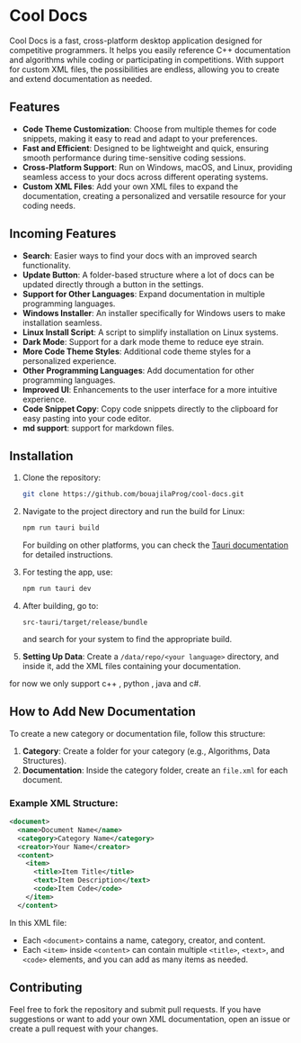 # Cool Docs

Cool Docs is a fast, cross-platform desktop application designed for competitive programmers. It helps you easily reference C++ documentation and algorithms while coding or participating in competitions. With support for custom XML files, the possibilities are endless, allowing you to create and extend documentation as needed.

## Features

- **Code Theme Customization**: Choose from multiple themes for code snippets, making it easy to read and adapt to your preferences.
- **Fast and Efficient**: Designed to be lightweight and quick, ensuring smooth performance during time-sensitive coding sessions.
- **Cross-Platform Support**: Run on Windows, macOS, and Linux, providing seamless access to your docs across different operating systems.
- **Custom XML Files**: Add your own XML files to expand the documentation, creating a personalized and versatile resource for your coding needs.

## Incoming Features

- **Search**: Easier ways to find your docs with an improved search functionality.
- **Update Button**: A folder-based structure where a lot of docs can be updated directly through a button in the settings.
- **Support for Other Languages**: Expand documentation in multiple programming languages.
- **Windows Installer**: An installer specifically for Windows users to make installation seamless.
- **Linux Install Script**: A script to simplify installation on Linux systems.
- **Dark Mode**: Support for a dark mode theme to reduce eye strain.
- **More Code Theme Styles**: Additional code theme styles for a personalized experience.
- **Other Programming Languages**: Add documentation for other programming languages.
- **Improved UI**: Enhancements to the user interface for a more intuitive experience.
- **Code Snippet Copy**: Copy code snippets directly to the clipboard for easy pasting into your code editor.
- **md support**: support for markdown files. 


## Installation

1. Clone the repository:
   ```bash
   git clone https://github.com/bouajilaProg/cool-docs.git
   ```

2. Navigate to the project directory and run the build for Linux:
   ```bash
   npm run tauri build
   ```
   For building on other platforms, you can check the [Tauri documentation](https://tauri.app/distribute/) for detailed instructions.

3. For testing the app, use:
   ```bash
   npm run tauri dev
   ```

4. After building, go to:
   ```
   src-tauri/target/release/bundle
   ```
   and search for your system to find the appropriate build.

5. **Setting Up Data**: 
   Create a `/data/repo/<your language>` directory, and inside it, add the XML files containing your documentation.

  for now we only support c++ , python , java and c#.



## How to Add New Documentation

To create a new category or documentation file, follow this structure:

1. **Category**: Create a folder for your category (e.g., Algorithms, Data Structures).
2. **Documentation**: Inside the category folder, create an `file.xml` for each document.

### Example XML Structure:

```XML
<document>
  <name>Document Name</name>
  <category>Category Name</category>
  <creator>Your Name</creator>
  <content>
    <item>
      <title>Item Title</title>
      <text>Item Description</text>
      <code>Item Code</code>
    </item>
  </content>

```

In this XML file:
- Each `<document>` contains a name, category, creator, and content.
- Each `<item>` inside `<content>` can contain multiple `<title>`, `<text>`, and `<code>` elements, and you can add as many items as needed.


## Contributing

Feel free to fork the repository and submit pull requests. If you have suggestions or want to add your own XML documentation, open an issue or create a pull request with your changes.

